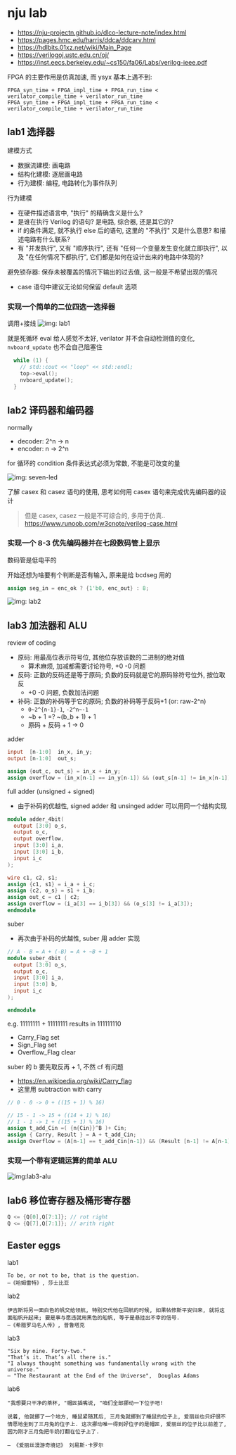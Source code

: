 # nju lab
- <https://nju-projectn.github.io/dlco-lecture-note/index.html>
- <https://pages.hmc.edu/harris/ddca/ddcarv.html>
- <https://hdlbits.01xz.net/wiki/Main_Page>
- <https://verilogoj.ustc.edu.cn/oj/>
- <https://inst.eecs.berkeley.edu/~cs150/fa06/Labs/verilog-ieee.pdf>

FPGA 的主要作用是仿真加速, 而 ysyx 基本上遇不到:
```
FPGA_syn_time + FPGA_impl_time + FPGA_run_time < verilator_compile_time + verilator_run_time
FPGA_syn_time + FPGA_impl_time + FPGA_run_time < verilator_compile_time + verilator_run_time
```


## lab1 选择器

建模方式
- 数据流建模: 画电路
- 结构化建模: 逐层画电路
- 行为建模: 编程, 电路转化为事件队列

行为建模
- 在硬件描述语言中, "执行" 的精确含义是什么?
- 是谁在执行 Verilog 的语句?  是电路, 综合器, 还是其它的?
- if 的条件满足, 就不执行 else 后的语句, 这里的 "不执行" 又是什么意思?  和描述电路有什么联系?
- 有 "并发执行", 又有 "顺序执行", 还有 "任何一个变量发生变化就立即执行", 以及 "在任何情况下都执行", 它们都是如何在设计出来的电路中体现的?


避免锁存器: 保存未被覆盖的情况下输出的过去值, 这一般是不希望出现的情况
- case 语句中建议无论如何保留 default 选项


### 实现一个简单的二位四选一选择器

调用+接线
![img: lab1](https://i.imgur.com/HnkETMI.png)

就是死循环 eval 给人感觉不太好, verilator 并不会自动检测值的变化, `nvboard_update` 也不会自己阻塞住
```cc
  while (1) {
    // std::cout << "loop" << std::endl;
    top->eval();
    nvboard_update();
  }
```

## lab2 译码器和编码器

normally
- decoder: 2^n -> n
- encoder: n -> 2^n

for 循环的 condition 条件表达式必须为常数, 不能是可改变的量

![img: seven-led](https://i.imgur.com/iV6JCZq.png)


了解 casex 和 casez 语句的使用, 思考如何用 casex 语句来完成优先编码器的设计
> 但是 casex, casez 一般是不可综合的, 多用于仿真..
<https://www.runoob.com/w3cnote/verilog-case.html>

### 实现一个 8-3 优先编码器并在七段数码管上显示

数码管是低电平的

开始还想为啥要有个判断是否有输入, 原来是给 bcdseg 用的
```verilog
assign seg_in = enc_ok ? {1'b0, enc_out} : 8;
```
![img: lab2](https://i.imgur.com/AKR4icG.png)


## lab3 加法器和 ALU


review of coding
- 原码: 用最高位表示符号位, 其他位存放该数的二进制的绝对值
  - 算术麻烦, 加减都需要讨论符号, +0 -0 问题
- 反码: 正数的反码还是等于原码; 负数的反码就是它的原码除符号位外, 按位取反
  - +0 -0 问题, 负数加法问题
- 补码: 正数的补码等于它的原码; 负数的补码等于反码+1 (or: raw-2^n)
  - `0~2^{n-1}-1`, `-2^n~-1`
  - ~b + 1 =? ~(b_b + 1) + 1
  - 原码 + 反码 + 1 -> 0

adder
```verilog
input  [n-1:0]  in_x, in_y;
output [n-1:0]  out_s;

assign {out_c, out_s} = in_x + in_y;
assign overflow = (in_x[n-1] == in_y[n-1]) && (out_s[n-1] != in_x[n-1]);
```


full adder (unsigned + signed)
- 由于补码的优越性, signed adder 和 unsinged adder 可以用同一个结构实现
```verilog
module adder_4bit(
  output [3:0] o_s,
  output o_c,
  output overflow,
  input [3:0] i_a,
  input [3:0] i_b,
  input i_c
);

wire c1, c2, s1;
assign {c1, s1} = i_a + i_c;
assign {c2, o_s} = s1 + i_b;
assign out_c = c1 | c2;
assign overflow = (i_a[3] == i_b[3]) && (o_s[3] != i_a[3]);
endmodule
```

suber
- 再次由于补码的优越性, suber 用 adder 实现
```verilog
// A - B = A + (-B) = A + ~B + 1
module suber_4bit (
  output [3:0] o_s,
  output o_c,
  input [3:0] i_a,
  input [3:0] b,
  input i_c
);

endmodule
```

e.g. 11111111 + 11111111 results in 111111110
- Carry_Flag set
- Sign_Flag set
- Overflow_Flag clear


suber 的 b 要先取反再 + 1, 不然 cf 有问题
- <https://en.wikipedia.org/wiki/Carry_flag>
- 这里用 subtraction with carry
```verilog
// 0 - 0 -> 0 + ((15 + 1) % 16)

// 15 - 1 -> 15 + ((14 + 1) % 16)
// 1 - 1 -> 1 + ((15 + 1) % 16)
assign t_add_Cin =( {n{Cin}}^B )+ Cin;
assign { Carry, Result } = A + t_add_Cin;
assign Overflow = (A[n-1] == t_add_Cin[n-1]) && (Result [n-1] != A[n-1]);
```

### 实现一个带有逻辑运算的简单 ALU

![img:lab3-alu](https://i.imgur.com/Y65xC9k.png)


## lab6 移位寄存器及桶形寄存器

```verilog
Q <= {Q[0],Q[7:1]}; // rot right
Q <= {Q[7],Q[7:1]}; // arith right
```













































## Easter eggs

lab1
```
To be, or not to be, that is the question.
—《哈姆雷特》, 莎士比亚
```

lab2
```
伊吉斯将另一面白色的帆交给领航, 特别交代他在回航的时候, 如果帖修斯平安归来, 就将这面船帆升起来; 要是事与愿违就用黑色的船帆, 等于是悬挂出不幸的信号.
—《希腊罗马名人传》, 普鲁塔克
```

lab3
```
"Six by nine. Forty-two."
"That’s it. That’s all there is."
"I always thought something was fundamentally wrong with the universe."
— "The Restaurant at the End of the Universe",  Douglas Adams
```

lab6
```
"我想要只干净的茶杯, "帽匠插嘴说, "咱们全部挪动一下位子吧!

说着, 他就挪了一个地方, 睡鼠紧随其后, 三月兔就挪到了睡鼠的位子上, 爱丽丝也只好很不情愿地坐到了三月兔的位子上. 这次挪动唯一得到好位子的是帽匠, 爱丽丝的位子比以前差了, 因为刚才三月兔把牛奶打翻在位子上了.

— 《爱丽丝漫游奇境记》 刘易斯·卡罗尔
```
